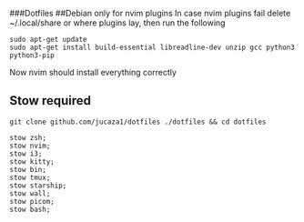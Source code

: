 ###Dotfiles
##Debian only for nvim plugins
In case nvim plugins fail delete ~/.local/share  or where plugins lay, then run the following
```
sudo apt-get update
sudo apt-get install build-essential libreadline-dev unzip gcc python3 python3-pip
```
Now nvim should install everything correctly

## Stow required
```
git clone github.com/jucaza1/dotfiles ./dotfiles && cd dotfiles
```

```
stow zsh;
stow nvim;
stow i3;
stow kitty;
stow bin;
stow tmux;
stow starship;
stow wall;
stow picom;
stow bash;
```

